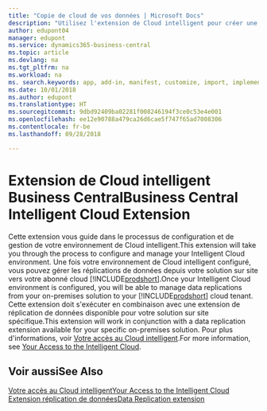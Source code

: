 ```yaml
---
title: "Copie de cloud de vos données | Microsoft Docs"
description: "Utilisez l'extension de Cloud intelligent pour créer une copie cloud de vos données afin d'être connecté au Cloud intelligent."
author: edupont04
manager: edupont
ms.service: dynamics365-business-central
ms.topic: article
ms.devlang: na
ms.tgt_pltfrm: na
ms.workload: na
ms. search.keywords: app, add-in, manifest, customize, import, implement
ms.date: 10/01/2018
ms.author: edupont
ms.translationtype: HT
ms.sourcegitcommit: 9dbd92409ba02281f008246194f3ce0c53e4e001
ms.openlocfilehash: ee12e90788a479ca26d6cae5f747f65ad7008306
ms.contentlocale: fr-be
ms.lasthandoff: 09/28/2018

---
```


# <a name="business-central-intelligent-cloud-extension"></a><span data-ttu-id="90514-103">Extension de Cloud intelligent Business Central</span><span class="sxs-lookup"><span data-stu-id="90514-103">Business Central Intelligent Cloud Extension</span></span>

<span data-ttu-id="90514-104">Cette extension vous guide dans le processus de configuration et de gestion de votre environnement de Cloud intelligent.</span><span class="sxs-lookup"><span data-stu-id="90514-104">This extension will take you through the process to configure and manage your Intelligent Cloud environment.</span></span> <span data-ttu-id="90514-105">Une fois votre environnement de Cloud intelligent configuré, vous pouvez gérer les réplications de données depuis votre solution sur site vers votre abonné cloud [!INCLUDE[prodshort](includes/prodshort.md)].</span><span class="sxs-lookup"><span data-stu-id="90514-105">Once your Intelligent Cloud environment is configured, you will be able to manage data replications from your on-premises solution to your [!INCLUDE[prodshort](includes/prodshort.md)] cloud tenant.</span></span> <span data-ttu-id="90514-106">Cette extension doit s'exécuter en combinaison avec une extension de réplication de données disponible pour votre solution sur site spécifique.</span><span class="sxs-lookup"><span data-stu-id="90514-106">This extension will work in conjunction with a data replication extension available for your specific on-premises solution.</span></span> <span data-ttu-id="90514-107">Pour plus d'informations, voir [Votre accès au Cloud intelligent](about-intelligent-cloud.md).</span><span class="sxs-lookup"><span data-stu-id="90514-107">For more information, see [Your Access to the Intelligent Cloud](about-intelligent-cloud.md).</span></span>  

## <a name="see-also"></a><span data-ttu-id="90514-108">Voir aussi</span><span class="sxs-lookup"><span data-stu-id="90514-108">See Also</span></span>

[<span data-ttu-id="90514-109">Votre accès au Cloud intelligent</span><span class="sxs-lookup"><span data-stu-id="90514-109">Your Access to the Intelligent Cloud</span></span>](about-intelligent-cloud.md)  
[<span data-ttu-id="90514-110">Extension réplication de données</span><span class="sxs-lookup"><span data-stu-id="90514-110">Data Replication extension</span></span>](ui-extensions-data-replication.md)  

